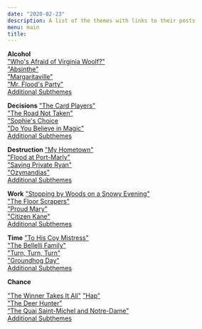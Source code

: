 ```yaml
---
date: "2020-02-23"
description: A list of the themes with links to their posts
menu: main
title: 
---
```


**Alcohol**  
["Who's Afraid of Virginia Woolf?"](https://themesfromart.com/blog/2021-02-03-alcohol-woolf-nichols/)  
["Absinthe"](https://themesfromart.com/blog/2021-02-03-alcohol-absinthe-degas/)  
["Margaritaville"](https://themesfromart.com/blog/2021-02-01-alcohol-margaritaville-buffet/)  
["Mr. Flood's Party"](https://themesfromart.com/blog/2021-01-24-alcohol-flood-frost/alcoholfloodindex/)  
[Additional Subthemes](https://themesfromart.com/blog/2021-02-03-alcohol-wide-view/)  

**Decisions**
["The Card Players"](https://themesfromart.com/blog/2021-02-08-decisions-the-card-players-a-painting-by-paul-cezanne/decisionscardplayerscezanne/)  
["The Road Not Taken"](https://themesfromart.com/blog/2021-02-08-decisions-from-the-road-not-taken-a-poem-by-robert-frost/decisionsroadfrost/)  
["Sophie's Choice](https://themesfromart.com/blog/2021-02-08-decisions-sophie-s-choice-with-meryl-streep/decisionssophies/)  
["Do You Believe in Magic"](https://themesfromart.com/blog/2021-02-08-decisions-from-do-you-believe-in-magic-a-song-by-the-lovin-spoonful/decisionsmagicspoonful/)  
[Additional Subthemes](https://themesfromart.com/blog/2021-02-10-decisions-a-wider-angle-view/decisionswiderangle/)

**Destruction**
["My Hometown"](https://themesfromart.com/blog/2021-02-18-destruction-from-my-hometown-a-rock-ballad-by-bruce-springsteen/destructhometown/)  
["Flood at Port-Marly"](https://themesfromart.com/blog/2021-02-18-destruction-from-flood-at-port-marly-a-painting-by-alfred-sisley/destructionflood/)  
["Saving Private Ryan"](https://themesfromart.com/blog/2021-02-18-destruction-saving-private-ryan-a-movie-by-steven-spielberg/destructionsaving/)  
["Ozymandias"](https://themesfromart.com/blog/2021-02-18-destruction-ozymandias-a-poem-by-percy-bysshe-shelley/destructoz/)  
[Additional Subthemes](https://themesfromart.com/blog/2021-02-10-decisions-a-wider-angle-view/decisionswiderangle/)  

**Work**
["Stopping by Woods on a Snowy Evening"](https://themesfromart.com/blog/2021-02-26-worksnowy/worksnowy/)  
["The Floor Scrapers"](https://themesfromart.com/blog/2021-02-26-workscrapers/workscrapers/)  
["Proud Mary"](https://themesfromart.com/blog/2021-02-26-workproud/workproud/)  
["Citizen Kane"](https://themesfromart.com/blog/2021-02-26-workkane/workkane/)  
[Additional Subthemes](https://themesfromart.com/blog/2021-02-26-workadditional/workperspective/)  

**Time**
["To His Coy Mistress"](https://themesfromart.com/blog/2021-03-08-time-to-his-coy-mistress-by-andrew-marvell/timecoy/)  
["The Bellelli Family"](https://themesfromart.com/blog/2021-03-08-time-from-the-bellili-family-by-edgar-degas/timebellili/)  
["Turn, Turn, Turn"](https://themesfromart.com/blog/2021-03-08-time-from-turn-turn-turn-by-the-byrds/timeturnturn/)  
["Groundhog Day"](https://themesfromart.com/blog/2021-03-08-time-from-groundhog-day-starring-bill-murray/timegroundhog/)  
[Additional Subthemes](https://themesfromart.com/blog/2021-03-09-time-additional/timeadditional/)  

**Chance**

["The Winner Takes It All"](https://themesfromart.com/blog/2021-03-14-chancewinner/chancewinner/)
["Hap"](https://themesfromart.com/blog/2021-03-14-chancehap/chancehap/)  
["The Deer Hunter"](https://themesfromart.com/blog/2021-03-14-chancedeerhunter/chancedeer/)  
[“The Quai Saint-Michel and Notre-Dame”](https://themesfromart.com/blog/2021-03-14-chancechurch/chancechurch/)  
[Additional Subthemes](https://themesfromart.com/blog/2021-03-14-chanceadditional/chanceaddl/)  


